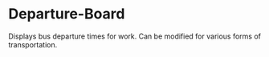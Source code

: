 # Departure-Board
Displays bus departure times for work.  Can be modified for various forms of transportation. 
